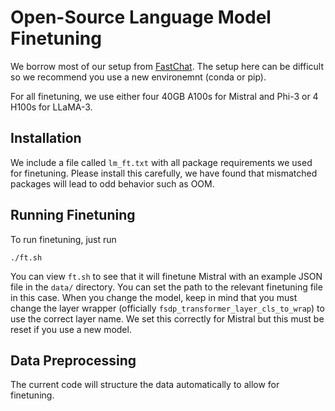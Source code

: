 # Open-Source Language Model Finetuning
We borrow most of our setup from [FastChat](https://github.com/lm-sys/FastChat). The setup here can be difficult so we recommend you use a new environemnt (conda or pip). 

For all finetuning, we use either four 40GB A100s for Mistral and Phi-3 or 4 H100s for LLaMA-3. 

## Installation
We include a file called `lm_ft.txt` with all package requirements we used for finetuning. Please install this carefully, we have found that mismatched packages will lead to odd behavior such as OOM. 
## Running Finetuning
To run finetuning, just run
```
./ft.sh
```

You can view `ft.sh` to see that it will finetune Mistral with an example JSON file in the `data/` directory. You can set the path to the relevant finetuning file in this case. When you change the model, keep in mind that you must change the layer wrapper (officially `fsdp_transformer_layer_cls_to_wrap`) to use the correct layer name. We set this correctly for Mistral but this must be reset if you use a new model.

## Data Preprocessing
The current code will structure the data automatically to allow for finetuning. 